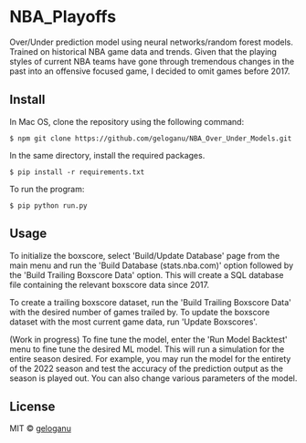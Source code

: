 # NBA_Playoffs

Over/Under prediction model using neural networks/random forest models. Trained on historical NBA game data and trends. Given that the playing styles of current NBA teams have gone through tremendous changes in the past into an offensive focused game, I decided to omit games before 2017. 

## Install

In Mac OS, clone the repository using the following command:

```
$ npm git clone https://github.com/geloganu/NBA_Over_Under_Models.git
```

In the same directory, install the required packages.

```
$ pip install -r requirements.txt
```

To run the program:

```
$ pip python run.py
```

## Usage

To initialize the boxscore, select 'Build/Update Database' page from the main menu and run the 'Build Database (stats.nba.com)' option followed by the 'Build Trailing Boxscore Data' option. This will create a SQL database file containing the relevant boxscore data since 2017. 

To create a trailing boxscore dataset, run the 'Build Trailing Boxscore Data' with the desired number of games trailed by. To update the boxscore dataset with the most current game data, run 'Update Boxscores'. 

(Work in progress) To fine tune the model, enter the 'Run Model Backtest' menu to fine tune the desired ML model. This will run a simulation for the entire season desired. For example, you may run the model for the entirety of the 2022 season and test the accuracy of the prediction output as the season is played out. You can also change various parameters of the model.

## License

MIT © [geloganu](https://github.com/geloganu)